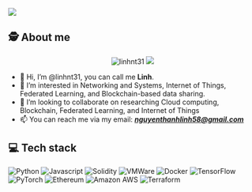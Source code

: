 ![](https://komarev.com/ghpvc/?username=linhnt31&color=red)

## 🕵️ About me

<p align="center">
<img src ="https://github-readme-stats.vercel.app/api?username=linhnt31&show_icons=true&locale=en" alt="linhnt31">
<img src ="https://github-readme-stats.vercel.app/api/top-langs/?username=linhnt31&layout=compact&hide_border=true&langs_count=10&hide=jupyter%20notebook,html,css,java,c,matlab,scss,less">
</p>

- 👋 Hi, I’m @linhnt31, you can call me **Linh**.
- 👀 I’m interested in Networking and Systems, Internet of Things, Federated Learning, and Blockchain-based data sharing. 
- 💞️ I’m looking to collaborate on researching Cloud computing, Blockchain, Federated Learning, and Internet of Things
- 📫 You can reach me via my email: ***nguyenthanhlinh58@gmail.com***

## 💻 Tech stack

![Python](https://img.shields.io/badge/python-3670A0?style=flat&logo=python&logoColor=ffdd54) ![Javascript](https://img.shields.io/badge/JavaScript-323330?style=flat&logo=javascript&logoColor=F7DF1E) ![Solidity](https://img.shields.io/badge/Solidity-e6e6e6?style=flat&logo=solidity&logoColor=black) ![VMWare](https://img.shields.io/badge/VMware-231f20?style=flat&logo=VMware&logoColor=white) ![Docker](https://img.shields.io/badge/Docker-2CA5E0?style=flat&logo=docker&logoColor=white) ![TensorFlow](https://img.shields.io/badge/TensorFlow-%23FF6F00.svg?style=flat&logo=TensorFlow&logoColor=white) ![PyTorch](https://img.shields.io/badge/PyTorch-%23EE4C2C.svg?style=flat&logo=PyTorch&logoColor=white) ![Ethereum](https://img.shields.io/badge/Ethereum-3C3C3D?style=flat&logo=Ethereum&logoColor=white) ![Amazon AWS](https://img.shields.io/badge/Amazon_AWS-FF9900?style=flat&logo=amazonaws&logoColor=white) ![Terraform](https://img.shields.io/badge/Terraform-7B42BC?style=flat&logo=terraform&logoColor=white)

<!---
linhnt31/linhnt31 is a ✨ special ✨ repository because its `README.md` (this file) appears on your GitHub profile.
You can click the Preview link to take a look at your changes.
--->
